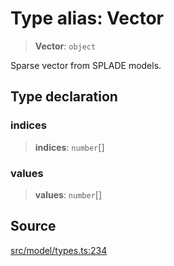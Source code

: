 # Type alias: Vector

> **Vector**: `object`

Sparse vector from SPLADE models.

## Type declaration

### indices

> **indices**: `number`[]

### values

> **values**: `number`[]

## Source

[src/model/types.ts:234](https://github.com/dexaai/llm-tools/blob/3551610/src/model/types.ts#L234)
